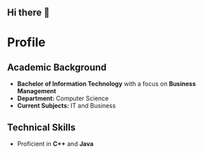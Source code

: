 ## Hi there 👋
# Profile

## Academic Background
- **Bachelor of Information Technology** with a focus on **Business Management**  
- **Department:** Computer Science  
- **Current Subjects:** IT and Business  

## Technical Skills
- Proficient in **C++** and **Java**  


